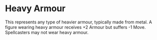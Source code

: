 # Heavy Armour
This represents any type of heavier armour, typically made from metal. A figure wearing heavy armour receives +2 Armour but suffers -1 Move. Spellcasters may not wear heavy armour.